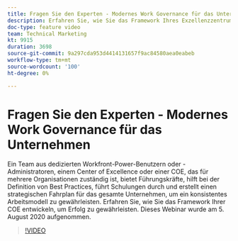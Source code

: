 ```yaml
---
title: Fragen Sie den Experten - Modernes Work Governance für das Unternehmen
description: Erfahren Sie, wie Sie das Framework Ihres Exzellenzzentrums entwickeln, um Erfolg zu gewährleisten. Dieses Webinar wurde am 5. August 2020 aufgenommen.
doc-type: feature video
team: Technical Marketing
kt: 9915
duration: 3698
source-git-commit: 9a297cda953d4414131657f9ac84580aea0eabeb
workflow-type: tm+mt
source-wordcount: '100'
ht-degree: 0%

---
```


# Fragen Sie den Experten - Modernes Work Governance für das Unternehmen

Ein Team aus dedizierten Workfront-Power-Benutzern oder -Administratoren, einem Center of Excellence oder einer COE, das für mehrere Organisationen zuständig ist, bietet Führungskräfte, hilft bei der Definition von Best Practices, führt Schulungen durch und erstellt einen strategischen Fahrplan für das gesamte Unternehmen, um ein konsistentes Arbeitsmodell zu gewährleisten. Erfahren Sie, wie Sie das Framework Ihrer COE entwickeln, um Erfolg zu gewährleisten. Dieses Webinar wurde am 5. August 2020 aufgenommen.

>[!VIDEO](https://video.tv.adobe.com/v/341121/?quality=12)
